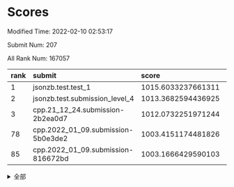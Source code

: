 # Scores

Modified Time: 2022-02-10 02:53:17

Submit Num: 207

All Rank Num: 167057

| rank |               submit               |       score        |       sigma        | pk_num |
| :--- | :--------------------------------- | :----------------- | :----------------- | :----- |
| 1    | jsonzb.test.test_1                 | 1015.6033237661311 | 0.8775035142329505 | 3231   |
| 2    | jsonzb.test.submission_level_4     | 1013.3682594436925 | 0.7972704254164886 | 3226   |
| 3    | cpp.21_12_24.submission-2b2ea0d7   | 1012.0732251971244 | 0.8029633531137786 | 3226   |
| 78   | cpp.2022_01_09.submission-5b0e3de2 | 1003.4151174481826 | 0.7063796365747957 | 3222   |
| 85   | cpp.2022_01_09.submission-816672bd | 1003.1666429590103 | 0.7085733747567166 | 3225   |


<details>
<summary>全部</summary>

| rank |                 submit                 |       score        |       sigma        | pk_num |
| :--- | :------------------------------------- | :----------------- | :----------------- | :----- |
| 1    | jsonzb.test.test_1                     | 1015.6033237661311 | 0.8775035142329505 | 3231   |
| 2    | jsonzb.test.submission_level_4         | 1013.3682594436925 | 0.7972704254164886 | 3226   |
| 3    | cpp.21_12_24.submission-2b2ea0d7       | 1012.0732251971244 | 0.8029633531137786 | 3226   |
| 4    | gobigger.level_3.submission_level_3_12 | 1011.3952811531265 | 0.7700146978640497 | 3230   |
| 5    | gobigger.level_3.submission_level_3_36 | 1011.3774647327308 | 0.76345338845131   | 3227   |
| 6    | gobigger.level_3.submission_level_3_7  | 1011.3313221113438 | 0.7883114180005357 | 3233   |
| 7    | gobigger.level_3.submission_level_3_31 | 1011.2978768403801 | 0.7879623461544779 | 3227   |
| 8    | gobigger.level_3.submission_level_3_46 | 1011.0327387324859 | 0.7726568446954284 | 3225   |
| 9    | gobigger.level_3.submission_level_3_24 | 1010.9837271302082 | 0.7874211964448332 | 3223   |
| 10   | gobigger.level_3.submission_level_3_42 | 1010.974481209662  | 0.782008611651268  | 3227   |
| 11   | gobigger.level_3.submission_level_3_35 | 1010.9455281874253 | 0.7666997503264298 | 3225   |
| 12   | gobigger.level_3.submission_level_3_30 | 1010.9012004554602 | 0.7699278070386405 | 3229   |
| 13   | gobigger.level_3.submission_level_3_28 | 1010.8839809524554 | 0.7575880190900114 | 3232   |
| 14   | gobigger.level_3.submission_level_3_22 | 1010.8617508080144 | 0.7847526607897087 | 3225   |
| 15   | gobigger.level_3.submission_level_3_32 | 1010.8404617177707 | 0.780968985145475  | 3228   |
| 16   | gobigger.level_3.submission_level_3_19 | 1010.8127010376147 | 0.8084810365871711 | 3228   |
| 17   | gobigger.level_3.submission_level_3_0  | 1010.7954424801592 | 0.7710573917982596 | 3229   |
| 18   | gobigger.level_3.submission_level_3_8  | 1010.73010158506   | 0.7660849962959804 | 3226   |
| 19   | gobigger.level_3.submission_level_3_10 | 1010.6793815775412 | 0.7753606636578263 | 3225   |
| 20   | gobigger.level_3.submission_level_3_39 | 1010.5875340416499 | 0.7693546727668854 | 3230   |
| 21   | gobigger.level_3.submission_level_3_2  | 1010.4120984724225 | 0.7646024377094269 | 3223   |
| 22   | gobigger.level_3.submission_level_3_26 | 1010.3907640244436 | 0.7752237669182425 | 3230   |
| 23   | gobigger.level_3.submission_level_3_15 | 1010.3729298379865 | 0.7591527212963951 | 3231   |
| 24   | gobigger.level_3.submission_level_3_43 | 1010.1343033024895 | 0.7525090465075053 | 3233   |
| 25   | gobigger.level_3.submission_level_3_25 | 1010.0924847333471 | 0.7627336684231124 | 3225   |
| 26   | gobigger.level_3.submission_level_3_49 | 1010.0743207771736 | 0.7464224309434574 | 3232   |
| 27   | gobigger.level_3.submission_level_3_41 | 1010.0740943955153 | 0.7546800498246282 | 3231   |
| 28   | gobigger.level_3.submission_level_3_20 | 1010.027574993594  | 0.7665958525986202 | 3227   |
| 29   | gobigger.level_3.submission_level_3_34 | 1010.0115003611203 | 0.7617783751370621 | 3225   |
| 30   | gobigger.level_3.submission_level_3_48 | 1009.9187492197176 | 0.7578427821277028 | 3227   |
| 31   | gobigger.level_3.submission_level_3_5  | 1009.8964361526778 | 0.7673735289296943 | 3233   |
| 32   | gobigger.level_3.submission_level_3_9  | 1009.8830482261503 | 0.7537310929866341 | 3225   |
| 33   | gobigger.level_3.submission_level_3_21 | 1009.8605021247937 | 0.7582747088453674 | 3230   |
| 34   | gobigger.level_3.submission_level_3_11 | 1009.7790752207853 | 0.7655941573403741 | 3231   |
| 35   | gobigger.level_3.submission_level_3_27 | 1009.7617589741626 | 0.7549820341725801 | 3230   |
| 36   | gobigger.level_3.submission_level_3_33 | 1009.7442338565245 | 0.7404055029048585 | 3232   |
| 37   | gobigger.level_3.submission_level_3_1  | 1009.7224450223682 | 0.7568181813183154 | 3233   |
| 38   | gobigger.level_3.submission_level_3_40 | 1009.7097993087827 | 0.7568876259285507 | 3228   |
| 39   | gobigger.level_3.submission_level_3_37 | 1009.6165367371992 | 0.754556751432744  | 3229   |
| 40   | gobigger.level_3.submission_level_3_45 | 1009.5538860240857 | 0.7360888737134538 | 3229   |
| 41   | gobigger.level_3.submission_level_3_18 | 1009.5243728388772 | 0.7501269994818868 | 3224   |
| 42   | gobigger.level_3.submission_level_3_44 | 1009.4819909912852 | 0.7871428425155892 | 3230   |
| 43   | gobigger.level_3.submission_level_3_23 | 1009.4489222986875 | 0.740766491852821  | 3227   |
| 44   | gobigger.level_3.submission_level_3_29 | 1009.4439710760266 | 0.746510757064841  | 3231   |
| 45   | gobigger.level_3.submission_level_3_38 | 1009.3639649184236 | 0.7634248806722899 | 3226   |
| 46   | gobigger.level_3.submission_level_3_13 | 1009.3516996261202 | 0.7358699364698391 | 3226   |
| 47   | gobigger.level_3.submission_level_3_6  | 1009.0290377352003 | 0.7565601450685684 | 3223   |
| 48   | gobigger.level_3.submission_level_3_17 | 1008.9914954413154 | 0.7602979430195815 | 3225   |
| 49   | gobigger.level_3.submission_level_3_47 | 1008.9087704987996 | 0.7273306881334998 | 3228   |
| 50   | gobigger.level_3.submission_level_3_14 | 1008.6707196225965 | 0.7578345315919454 | 3230   |
| 51   | gobigger.level_3.submission_level_3_4  | 1008.4794802125746 | 0.7682546386102994 | 3229   |
| 52   | gobigger.level_3.submission_level_3_3  | 1008.4780607340695 | 0.7432824517948233 | 3231   |
| 53   | gobigger.level_3.submission_level_3_16 | 1008.1815461529918 | 0.7583616436820182 | 3224   |
| 54   | gobigger.level_1.submission_level_1_26 | 1005.1021590234858 | 0.7129648421041217 | 3231   |
| 55   | gobigger.level_1.submission_level_1_41 | 1004.9455073161074 | 0.7129469824420828 | 3226   |
| 56   | gobigger.level_1.submission_level_1_17 | 1004.8603428240262 | 0.7278045599446727 | 3229   |
| 57   | gobigger.level_1.submission_level_1_18 | 1004.7174966968031 | 0.7323817215369903 | 3225   |
| 58   | gobigger.level_1.submission_level_1_33 | 1004.677235177408  | 0.7267110567444175 | 3230   |
| 59   | gobigger.level_1.submission_level_1_1  | 1004.5293907068427 | 0.7150869391409378 | 3225   |
| 60   | gobigger.level_1.submission_level_1_48 | 1004.4723609428692 | 0.7164638022229244 | 3229   |
| 61   | gobigger.level_1.submission_level_1_31 | 1004.3748875770506 | 0.7340408646067724 | 3231   |
| 62   | gobigger.level_1.submission_level_1_12 | 1004.3590817655852 | 0.7217059971356521 | 3229   |
| 63   | gobigger.level_1.submission_level_1_28 | 1004.2970746043046 | 0.7232517592107899 | 3232   |
| 64   | gobigger.level_1.submission_level_1_21 | 1004.2648878880427 | 0.712431108563447  | 3234   |
| 65   | gobigger.level_1.submission_level_1_8  | 1004.0286649831257 | 0.7224155387362129 | 3224   |
| 66   | gobigger.level_1.submission_level_1_7  | 1003.7829353108378 | 0.7100119367140475 | 3227   |
| 67   | gobigger.level_1.submission_level_1_5  | 1003.7490357488472 | 0.7232113962519618 | 3225   |
| 68   | gobigger.level_1.submission_level_1_10 | 1003.7459688818598 | 0.717763309324794  | 3229   |
| 69   | gobigger.level_1.submission_level_1_20 | 1003.7396786203083 | 0.7140615571234652 | 3232   |
| 70   | gobigger.level_1.submission_level_1_19 | 1003.7186377537502 | 0.7223896760107326 | 3228   |
| 71   | gobigger.level_1.submission_level_1_44 | 1003.694053830553  | 0.7207640198560918 | 3232   |
| 72   | gobigger.level_1.submission_level_1_6  | 1003.5742156308148 | 0.7172951871337235 | 3228   |
| 73   | gobigger.level_1.submission_level_1_38 | 1003.5742073770014 | 0.7266559269021745 | 3232   |
| 74   | gobigger.level_1.submission_level_1_43 | 1003.5674311076914 | 0.7226312546056537 | 3227   |
| 75   | gobigger.level_1.submission_level_1_3  | 1003.5643716823358 | 0.7151045465765682 | 3227   |
| 76   | gobigger.level_1.submission_level_1_46 | 1003.4577872203631 | 0.7203233666662433 | 3229   |
| 77   | gobigger.level_1.submission_level_1_49 | 1003.4330444460745 | 0.7192112210007323 | 3229   |
| 78   | cpp.2022_01_09.submission-5b0e3de2     | 1003.4151174481826 | 0.7063796365747957 | 3222   |
| 79   | gobigger.level_1.submission_level_1_39 | 1003.4080180409313 | 0.7152132194126901 | 3230   |
| 80   | gobigger.level_1.submission_level_1_4  | 1003.3960927685562 | 0.7202882029511615 | 3228   |
| 81   | gobigger.level_1.submission_level_1_13 | 1003.3613494391615 | 0.7091023267627622 | 3228   |
| 82   | gobigger.level_1.submission_level_1_16 | 1003.315689242467  | 0.7075055322778987 | 3232   |
| 83   | gobigger.level_1.submission_level_1_40 | 1003.2526128389318 | 0.7305413004514525 | 3227   |
| 84   | gobigger.level_1.submission_level_1_36 | 1003.2489085971779 | 0.7100411114136966 | 3233   |
| 85   | cpp.2022_01_09.submission-816672bd     | 1003.1666429590103 | 0.7085733747567166 | 3225   |
| 86   | gobigger.level_1.submission_level_1_29 | 1003.1575811364078 | 0.7192994444029113 | 3227   |
| 87   | gobigger.level_1.submission_level_1_23 | 1003.0642843383829 | 0.7099079782478367 | 3233   |
| 88   | gobigger.level_1.submission_level_1_35 | 1003.0176881427229 | 0.7190598891246094 | 3232   |
| 89   | gobigger.level_1.submission_level_1_15 | 1003.007949964129  | 0.7168026309715532 | 3231   |
| 90   | gobigger.level_1.submission_level_1_2  | 1002.9531712512842 | 0.7118382574888713 | 3228   |
| 91   | gobigger.level_1.submission_level_1_11 | 1002.9381309586807 | 0.7137436765888685 | 3229   |
| 92   | gobigger.level_1.submission_level_1_30 | 1002.8926534079252 | 0.7131418266434331 | 3231   |
| 93   | gobigger.level_1.submission_level_1_24 | 1002.8541579275966 | 0.7180343536480431 | 3228   |
| 94   | gobigger.level_1.submission_level_1_34 | 1002.8426422026307 | 0.7173663588818365 | 3227   |
| 95   | gobigger.level_1.submission_level_1_45 | 1002.753838296803  | 0.707877300254966  | 3234   |
| 96   | gobigger.level_1.submission_level_1_25 | 1002.7378315741134 | 0.709890767279076  | 3228   |
| 97   | gobigger.level_1.submission_level_1_32 | 1002.685733133857  | 0.7061097685394122 | 3229   |
| 98   | gobigger.level_1.submission_level_1_37 | 1002.4348086000656 | 0.7096534741863216 | 3226   |
| 99   | gobigger.level_1.submission_level_1_14 | 1002.3726534379256 | 0.7120235145231713 | 3224   |
| 100  | gobigger.level_1.submission_level_1_27 | 1002.3229193447476 | 0.711629231329238  | 3225   |
| 101  | gobigger.level_1.submission_level_1_0  | 1002.2343163581346 | 0.7167427427318067 | 3233   |
| 102  | gobigger.level_1.submission_level_1_9  | 1002.0693828654857 | 0.7072958701703749 | 3230   |
| 103  | gobigger.level_1.submission_level_1_47 | 1002.000838627242  | 0.7162383693692733 | 3224   |
| 104  | gobigger.level_1.submission_level_1_42 | 1001.6876856675003 | 0.7110559691290362 | 3228   |
| 105  | gobigger.level_1.submission_level_1_22 | 1001.6719682586864 | 0.7124263486783111 | 3231   |
| 106  | gobigger.random.submission_random_42   | 996.9893565641262  | 0.7124945927924121 | 3232   |
| 107  | gobigger.random.submission_random_29   | 996.9351603095384  | 0.7127445043443701 | 3226   |
| 108  | gobigger.random.submission_random_11   | 996.8038233242149  | 0.7174942246778901 | 3227   |
| 109  | gobigger.random.submission_random_41   | 996.749672675069   | 0.7121924027789159 | 3229   |
| 110  | gobigger.random.submission_random_31   | 996.6055552204444  | 0.7222107489063092 | 3226   |
| 111  | gobigger.random.submission_random_30   | 996.5805655617513  | 0.7036872115369707 | 3233   |
| 112  | gobigger.random.submission_random_27   | 996.5484376129641  | 0.704366287378958  | 3228   |
| 113  | gobigger.random.submission_random_21   | 996.5337302035215  | 0.7158222082104312 | 3232   |
| 114  | gobigger.random.submission_random_43   | 996.5187527293132  | 0.6972478213510993 | 3228   |
| 115  | gobigger.random.submission_random_32   | 996.4265189682064  | 0.7061025705053157 | 3231   |
| 116  | gobigger.random.submission_random_0    | 996.4120855785358  | 0.7135826863746743 | 3231   |
| 117  | gobigger.random.submission_random_7    | 996.3389892750658  | 0.712836735152216  | 3226   |
| 118  | gobigger.random.submission_random_37   | 996.3303679026304  | 0.7082152517875171 | 3232   |
| 119  | gobigger.random.submission_random_24   | 996.2095323464777  | 0.7060733310570865 | 3224   |
| 120  | gobigger.random.submission_random_8    | 996.1211940308767  | 0.7275501963092241 | 3230   |
| 121  | gobigger.random.submission_random_39   | 995.9943243252825  | 0.7043384062199617 | 3232   |
| 122  | gobigger.random.submission_random_49   | 995.9876494371874  | 0.7207972407569896 | 3229   |
| 123  | gobigger.random.submission_random_5    | 995.9540438235463  | 0.702616841158483  | 3234   |
| 124  | gobigger.random.submission_random_12   | 995.9331444340663  | 0.720131688938823  | 3226   |
| 125  | gobigger.random.submission_random_6    | 995.9224305084457  | 0.7195240219663724 | 3225   |
| 126  | gobigger.random.submission_random_33   | 995.9198926663798  | 0.6971906280173485 | 3227   |
| 127  | gobigger.random.submission_random_46   | 995.8753593350341  | 0.7120961978666137 | 3231   |
| 128  | gobigger.random.submission_random_14   | 995.851162113617   | 0.7150946698436582 | 3224   |
| 129  | gobigger.random.submission_random_34   | 995.8467148833956  | 0.7028407987113512 | 3229   |
| 130  | gobigger.random.submission_random_36   | 995.8206410643157  | 0.706686912942026  | 3227   |
| 131  | gobigger.random.submission_random_16   | 995.7815984334463  | 0.7086552120700735 | 3223   |
| 132  | gobigger.random.submission_random_2    | 995.7294883144524  | 0.712709974789844  | 3229   |
| 133  | gobigger.random.submission_random_47   | 995.6473880917266  | 0.7183129874441843 | 3222   |
| 134  | gobigger.random.submission_random_10   | 995.6422428376688  | 0.7035681167436562 | 3225   |
| 135  | gobigger.random.submission_random_40   | 995.620649927438   | 0.7217663639687315 | 3227   |
| 136  | gobigger.random.submission_random_38   | 995.6125880133925  | 0.7029233422299289 | 3228   |
| 137  | gobigger.random.submission_random_48   | 995.6111540319695  | 0.7101802415480288 | 3228   |
| 138  | gobigger.random.submission_random_4    | 995.5661281214498  | 0.7026900331757345 | 3232   |
| 139  | gobigger.random.submission_random_35   | 995.5344871469467  | 0.7149248104181631 | 3226   |
| 140  | gobigger.random.submission_random_25   | 995.4840405356497  | 0.7221690810790318 | 3227   |
| 141  | gobigger.random.submission_random_1    | 995.4815769337174  | 0.7210712299459633 | 3223   |
| 142  | gobigger.random.submission_random_18   | 995.4520179673839  | 0.7097749649460017 | 3225   |
| 143  | gobigger.random.submission_random_9    | 995.361540371212   | 0.7272386527037754 | 3232   |
| 144  | gobigger.random.submission_random_45   | 995.3386448084984  | 0.7156795678475252 | 3223   |
| 145  | gobigger.random.submission_random_28   | 995.3275331477768  | 0.711921064510004  | 3226   |
| 146  | gobigger.random.submission_random_26   | 995.3069555867755  | 0.7240347717608294 | 3230   |
| 147  | gobigger.random.submission_random_44   | 995.2943893393602  | 0.7243293065461406 | 3227   |
| 148  | gobigger.random.submission_random_23   | 995.241534009313   | 0.7196818867101586 | 3228   |
| 149  | gobigger.random.submission_random_20   | 995.1795204627095  | 0.7084533192485349 | 3224   |
| 150  | gobigger.random.submission_random_17   | 995.1398063086359  | 0.701566071719536  | 3229   |
| 151  | gobigger.random.submission_random_19   | 995.1152431371372  | 0.7175460790222826 | 3230   |
| 152  | gobigger.random.submission_random_15   | 995.0439045254071  | 0.7112708503755237 | 3232   |
| 153  | gobigger.random.submission_random_3    | 994.8461944964126  | 0.7196928115212494 | 3230   |
| 154  | gobigger.random.submission_random_22   | 994.6361277710258  | 0.7229649903452675 | 3230   |
| 155  | gobigger.random.submission_random_13   | 994.5513268475125  | 0.7121010483527184 | 3227   |
| 156  | gobigger.level_2.submission_level_2_15 | 993.4070649061753  | 0.7262998236738054 | 3227   |
| 157  | gobigger.level_2.submission_level_2_44 | 993.171881620627   | 0.7519385787324918 | 3235   |
| 158  | gobigger.level_2.submission_level_2_25 | 993.050320471154   | 0.7313761955804156 | 3225   |
| 159  | gobigger.level_2.submission_level_2_40 | 992.9024468584013  | 0.7226051800498184 | 3232   |
| 160  | gobigger.level_2.submission_level_2_37 | 992.8129415380182  | 0.7475758247124225 | 3228   |
| 161  | gobigger.level_2.submission_level_2_35 | 992.7330430287559  | 0.7458173414803942 | 3227   |
| 162  | gobigger.level_2.submission_level_2_21 | 992.7158608641405  | 0.7654635507287587 | 3226   |
| 163  | gobigger.level_2.submission_level_2_49 | 992.7124611342861  | 0.7583465192609095 | 3231   |
| 164  | gobigger.level_2.submission_level_2_48 | 992.7097304433775  | 0.7589763393348693 | 3228   |
| 165  | gobigger.level_2.submission_level_2_12 | 992.6855734619525  | 0.7494084568059357 | 3230   |
| 166  | gobigger.level_2.submission_level_2_9  | 992.6746968191786  | 0.7332369910912396 | 3226   |
| 167  | gobigger.level_2.submission_level_2_0  | 992.5537974343567  | 0.7365458085796756 | 3227   |
| 168  | gobigger.level_2.submission_level_2_42 | 992.527913416607   | 0.7498718043828585 | 3227   |
| 169  | gobigger.level_2.submission_level_2_5  | 992.4592373568789  | 0.7702840668800759 | 3232   |
| 170  | gobigger.level_2.submission_level_2_22 | 992.4493338936089  | 0.7292520940112367 | 3229   |
| 171  | gobigger.level_2.submission_level_2_13 | 992.439312233073   | 0.748742266179446  | 3225   |
| 172  | gobigger.level_2.submission_level_2_6  | 992.4245622221839  | 0.7373280650350568 | 3231   |
| 173  | gobigger.level_2.submission_level_2_38 | 992.4094993722025  | 0.7426916813376994 | 3229   |
| 174  | gobigger.level_2.submission_level_2_36 | 992.3668145712145  | 0.7354516253472778 | 3231   |
| 175  | gobigger.level_2.submission_level_2_32 | 992.3361119346033  | 0.758558073417181  | 3229   |
| 176  | gobigger.level_2.submission_level_2_47 | 992.1542183047826  | 0.7307950302376679 | 3224   |
| 177  | gobigger.level_2.submission_level_2_4  | 992.0649842029119  | 0.7327834052028187 | 3232   |
| 178  | gobigger.level_2.submission_level_2_30 | 992.0340193034255  | 0.7379409756983513 | 3228   |
| 179  | gobigger.level_2.submission_level_2_11 | 992.000934495275   | 0.7568622653896467 | 3222   |
| 180  | gobigger.level_2.submission_level_2_7  | 991.9966837229929  | 0.7430681006005286 | 3230   |
| 181  | gobigger.level_2.submission_level_2_31 | 991.9631334446922  | 0.7429101302672599 | 3233   |
| 182  | gobigger.level_2.submission_level_2_19 | 991.9141654736507  | 0.7457138145466934 | 3228   |
| 183  | gobigger.level_2.submission_level_2_26 | 991.8814134354657  | 0.732161738835219  | 3221   |
| 184  | gobigger.level_2.submission_level_2_46 | 991.8581761375737  | 0.7408073860790936 | 3229   |
| 185  | gobigger.level_2.submission_level_2_45 | 991.8334797610795  | 0.7732583032584388 | 3228   |
| 186  | gobigger.level_2.submission_level_2_41 | 991.7739587381961  | 0.7577014136240184 | 3227   |
| 187  | gobigger.level_2.submission_level_2_14 | 991.7123254645091  | 0.7396300268162656 | 3224   |
| 188  | gobigger.level_2.submission_level_2_17 | 991.6276735028989  | 0.7495495881677711 | 3224   |
| 189  | gobigger.level_2.submission_level_2_43 | 991.6088583338649  | 0.7490296542107254 | 3226   |
| 190  | gobigger.level_2.submission_level_2_34 | 991.4735324512766  | 0.7344293387816152 | 3226   |
| 191  | gobigger.level_2.submission_level_2_2  | 991.4660522529912  | 0.7469916207086531 | 3229   |
| 192  | gobigger.level_2.submission_level_2_27 | 991.465722473946   | 0.7600385916831405 | 3226   |
| 193  | gobigger.level_2.submission_level_2_28 | 991.4377857212583  | 0.773020279512342  | 3222   |
| 194  | gobigger.level_2.submission_level_2_1  | 991.3856506940691  | 0.7576259551610869 | 3230   |
| 195  | gobigger.level_2.submission_level_2_29 | 991.2562203109824  | 0.7453819157771986 | 3228   |
| 196  | gobigger.level_2.submission_level_2_33 | 991.117383497886   | 0.7469297279553176 | 3232   |
| 197  | gobigger.level_2.submission_level_2_20 | 991.0892182889253  | 0.7647328270523385 | 3226   |
| 198  | gobigger.level_2.submission_level_2_18 | 991.061782093076   | 0.7618096823336988 | 3227   |
| 199  | gobigger.level_2.submission_level_2_39 | 991.0397766382789  | 0.7434059634881104 | 3230   |
| 200  | gobigger.level_2.submission_level_2_3  | 990.8858676402613  | 0.7639634958553451 | 3224   |
| 201  | gobigger.level_2.submission_level_2_10 | 990.8730939523525  | 0.7686764576285248 | 3229   |
| 202  | gobigger.level_2.submission_level_2_23 | 990.5965492664529  | 0.7506553240721962 | 3228   |
| 203  | gobigger.level_2.submission_level_2_8  | 990.579274128267   | 0.7963961957711043 | 3228   |
| 204  | gobigger.level_2.submission_level_2_24 | 990.4369932687597  | 0.7703061963091092 | 3225   |
| 205  | gobigger.level_2.submission_level_2_16 | 990.0488570882275  | 0.7604520416360334 | 3227   |
| 206  | gobigger.none.submission_none_1        | 979.6554880643758  | 1.2034640208282987 | 3230   |
| 207  | gobigger.none.submission_none_0        | 977.6716615701795  | 1.2416984601064966 | 3228   |

</details>